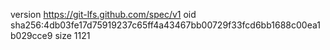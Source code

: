 version https://git-lfs.github.com/spec/v1
oid sha256:4db03fe17d75919237c65ff4a43467bb00729f33fcd6bb1688c00ea1b029cce9
size 1121

